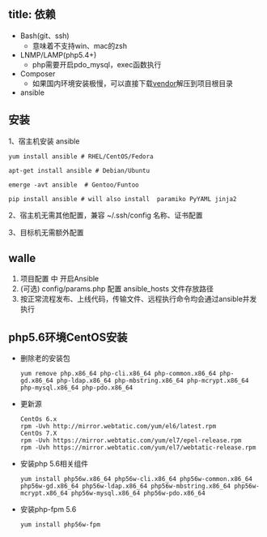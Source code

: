 title: 依赖
---

* Bash(git、ssh)
    * 意味着不支持win、mac的zsh
* LNMP/LAMP(php5.4+)
    * php需要开启pdo_mysql，exec函数执行
* Composer
    * 如果国内环境安装极慢，可以直接下载[vendor](http://pan.baidu.com/s/1c0wiuyc)解压到项目根目录
* ansible

## 安装

1、宿主机安装 ansible

```
yum install ansible # RHEL/CentOS/Fedora

apt-get install ansible # Debian/Ubuntu

emerge -avt ansible  # Gentoo/Funtoo

pip install ansible # will also install  paramiko PyYAML jinja2
```

2、宿主机无需其他配置，兼容 ~/.ssh/config 名称、证书配置

3、目标机无需额外配置

## walle
 1. 项目配置 中 开启Ansible
 2. (可选) config/params.php 配置 ansible_hosts 文件存放路径
 3. 按正常流程发布、上线代码，传输文件、远程执行命令均会通过ansible并发执行

## php5.6环境CentOS安装

- 删除老的安装包

    ```yum remove php.x86_64 php-cli.x86_64 php-common.x86_64 php-gd.x86_64 php-ldap.x86_64 php-mbstring.x86_64 php-mcrypt.x86_64 php-mysql.x86_64 php-pdo.x86_64```

- 更新源

    ```
    CentOs 6.x
    rpm -Uvh http://mirror.webtatic.com/yum/el6/latest.rpm
    CentOs 7.X
    rpm -Uvh https://mirror.webtatic.com/yum/el7/epel-release.rpm
    rpm -Uvh https://mirror.webtatic.com/yum/el7/webtatic-release.rpm
    ```

- 安装php 5.6相关组件

    ```yum install php56w.x86_64 php56w-cli.x86_64 php56w-common.x86_64 php56w-gd.x86_64 php56w-ldap.x86_64 php56w-mbstring.x86_64 php56w-mcrypt.x86_64 php56w-mysql.x86_64 php56w-pdo.x86_64```

- 安装php-fpm 5.6

    ```yum install php56w-fpm```
